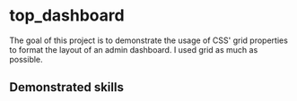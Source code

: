 # top_dashboard
The goal of this project is to demonstrate the usage of CSS' grid properties to format the layout of an admin dashboard. I used grid as much as possible.

## Demonstrated skills